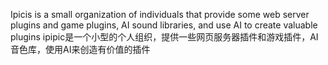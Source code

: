 
<!---
ipipiccorporation/ipipiccorporation is a ✨ special ✨ repository because its `README.md` (this file) appears on your GitHub profile.
You can click the Preview link to take a look at your changes.
--->
Ipicis is a small organization of individuals that provide some web server plugins and game plugins, AI sound libraries, and use AI to create valuable plugins
ipipic是一个小型的个人组织，提供一些网页服务器插件和游戏插件，AI音色库，使用AI来创造有价值的插件
